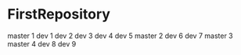 # FirstRepository
master 1
dev 1
dev 2
dev 3
dev 4
dev 5
master 2
dev 6
dev 7
master 3
master 4
dev 8
dev 9